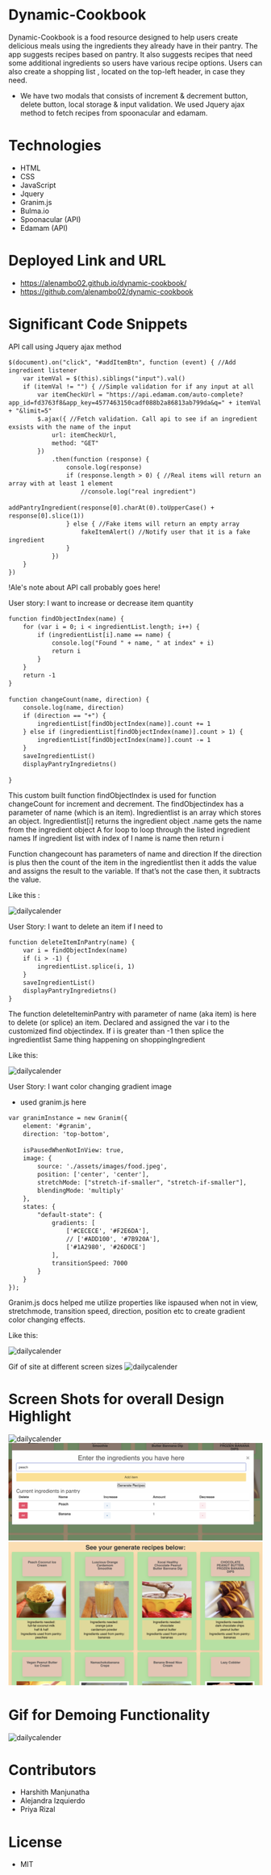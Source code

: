 # Dynamic-Cookbook
Dynamic-Cookbook is a food resource designed to help users create delicious meals using the ingredients they already have in their pantry. The app suggests recipes based on pantry. It also suggests recipes that need some additional ingredients so users have various recipe options. Users can also create a shopping list , located on the top-left header, in case they need. 

- We have two modals that consists of increment & decrement button, delete button, local storage & input validation. We used Jquery ajax method to fetch recipes from spoonacular and edamam. 


# Technologies
- HTML
- CSS
- JavaScript
- Jquery
- Granim.js
- Bulma.io
- Spoonacular (API)
- Edamam (API)

# Deployed Link and URL

- https://alenambo02.github.io/dynamic-cookbook/
- https://github.com/alenambo02/dynamic-cookbook

# Significant Code Snippets
API call using Jquery ajax method

``` 
$(document).on("click", "#addItemBtn", function (event) { //Add ingredient listener
    var itemVal = $(this).siblings("input").val()
    if (itemVal != "") { //Simple validation for if any input at all
        var itemCheckUrl = "https://api.edamam.com/auto-complete?app_id=fd3763f8&app_key=4577463150cadf088b2a86813ab799da&q=" + itemVal + "&limit=5"
        $.ajax({ //Fetch validation. Call api to see if an ingredient exsists with the name of the input
            url: itemCheckUrl,
            method: "GET"
        })
            .then(function (response) {
                console.log(response)
                if (response.length > 0) { //Real items will return an array with at least 1 element
                    //console.log("real ingredient")
                    addPantryIngredient(response[0].charAt(0).toUpperCase() + response[0].slice(1))
                } else { //Fake items will return an empty array
                    fakeItemAlert() //Notify user that it is a fake ingredient
                }
            })
    }
})

```

!Ale's note about API call probably goes here!

User story: I want to increase or decrease item quantity

```
function findObjectIndex(name) {
    for (var i = 0; i < ingredientList.length; i++) {
        if (ingredientList[i].name == name) {
            console.log("Found " + name, " at index" + i)
            return i
        }
    }
    return -1
}

function changeCount(name, direction) {
    console.log(name, direction)
    if (direction == "+") {
        ingredientList[findObjectIndex(name)].count += 1
    } else if (ingredientList[findObjectIndex(name)].count > 1) {
        ingredientList[findObjectIndex(name)].count -= 1
    }
    saveIngredientList()
    displayPantryIngredietns()

}
```

This custom built function findObjectIndex is used for function changeCount for increment and decrement. The findObjectindex has a parameter of name (which is an item). Ingredientlist is an array which stores an object. Ingredientlist[i] returns the ingredient object 
.name gets the name from the ingredient object
A for loop to loop through the listed ingredient names 
If ingredient list with index of I name is name then return i 

Function changecount has parameters of name and direction
If the direction is plus then the count of the item in the ingredientlist then it  adds the value and assigns the result to the variable. 
If that’s not the case then, it subtracts the value. 

Like this :

![dailycalender](./assets/images/inc%3Adec.gif)

User Story: I want to delete an item if I need to

```
function deleteItemInPantry(name) {
    var i = findObjectIndex(name)
    if (i > -1) {
        ingredientList.splice(i, 1)
    }
    saveIngredientList()
    displayPantryIngredietns()
}
```

The function deleteIteminPantry with parameter of name (aka item) is here to delete (or splice) an item. 
Declared and assigned the var i to the customized find objectindex. 
If i is greater than -1 then splice the ingredientlist 
Same thing happening on shoppingIngredient 

Like this: 

![dailycalender](./assets/images/Delete.gif)

User Story: I want color changing gradient image
- used granim.js here

```
var granimInstance = new Granim({
    element: '#granim',
    direction: 'top-bottom',

    isPausedWhenNotInView: true,
    image: {
        source: './assets/images/food.jpeg',
        position: ['center', 'center'],
        stretchMode: ["stretch-if-smaller", "stretch-if-smaller"],
        blendingMode: 'multiply'
    },
    states: {
        "default-state": {
            gradients: [
                ['#CECECE', '#F2E6DA'],
                // ['#ADD100', '#7B920A'],
                ['#1A2980', '#26D0CE']
            ],
            transitionSpeed: 7000
        }
    }
});

```
Granim.js docs helped me utilize properties like ispaused when not in view, stretchmode, transition speed, direction, position etc to create gradient color changing effects. 

Like this: 

![dailycalender](./assets/images/granim.gif)

Gif of site at different screen sizes
![dailycalender](./assets/images/mobile%20responsiveness.gif)



# Screen Shots for overall Design Highlight

![dailycalender](./assets/images/1.png)
![dailycalender](./assets/images/2.png)
![dailycalender](./assets/images/3.png)

# Gif for Demoing Functionality

![dailycalender](./images/4.gif)

# Contributors

- Harshith Manjunatha
- Alejandra Izquierdo 
- Priya Rizal 


# License

- MIT
